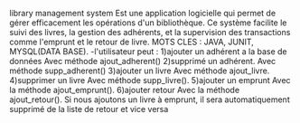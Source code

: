  library management system
Est une application logicielle qui permet de gérer efficacement les opérations d'un bibliothèque. Ce système facilite le suivi des livres, la gestion des adhérents, et la supervision des transactions comme l'emprunt et le retour de livre. 
MOTS CLES : JAVA, JUNIT, MYSQL(DATA BASE). 
-l'utilisateur peut :
1)ajouter un adhérent a la base de données
Avec méthode ajout_adherent() 
2)supprimé un adhérent. 
Avec méthode supp_adherent() 
3)ajouter un livre 
Avec méthode ajout_livre. 
4)supprimer un livre 
Avec méthode supp_livre(). 
5)ajouter un emprunt 
Avec la méthode ajout_emprunt(). 
6)ajouter retour 
Avec la méthode ajout_retour(). 
Si nous ajoutons un livre à emprunt, il sera automatiquement supprimé de la liste de retour et vice versa 

